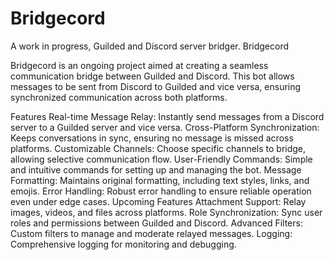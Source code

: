 # Bridgecord
A work in progress, Guilded and Discord server bridger.
Bridgecord

Bridgecord is an ongoing project aimed at creating a seamless communication bridge between Guilded and Discord. This bot allows messages to be sent from Discord to Guilded and vice versa, ensuring synchronized communication across both platforms.

Features
Real-time Message Relay: Instantly send messages from a Discord server to a Guilded server and vice versa.
Cross-Platform Synchronization: Keeps conversations in sync, ensuring no message is missed across platforms.
Customizable Channels: Choose specific channels to bridge, allowing selective communication flow.
User-Friendly Commands: Simple and intuitive commands for setting up and managing the bot.
Message Formatting: Maintains original formatting, including text styles, links, and emojis.
Error Handling: Robust error handling to ensure reliable operation even under edge cases.
Upcoming Features
Attachment Support: Relay images, videos, and files across platforms.
Role Synchronization: Sync user roles and permissions between Guilded and Discord.
Advanced Filters: Custom filters to manage and moderate relayed messages.
Logging: Comprehensive logging for monitoring and debugging.

